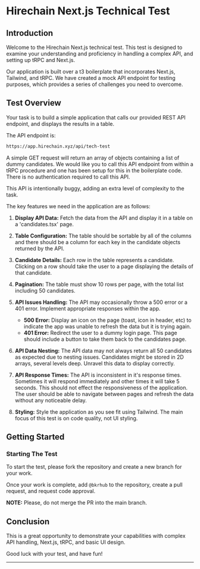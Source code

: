 # Hirechain Next.js Technical Test

## Introduction

Welcome to the Hirechain Next.js technical test. This test is designed to examine your understanding and proficiency in handling a complex API, and setting up tRPC and Next.js.

Our application is built over a t3 boilerplate that incorporates Next.js, Tailwind, and tRPC. We have created a mock API endpoint for testing purposes, which provides a series of challenges you need to overcome.

## Test Overview

Your task is to build a simple application that calls our provided REST API endpoint, and displays the results in a table.

The API endpoint is:

```sh
https://app.hirechain.xyz/api/tech-test
```

A simple GET request will return an array of objects containing a list of dummy candidates. We would like you to call this API endpoint from within a tRPC procedure and one has been setup for this in the boilerplate code. There is no authentication required to call this API.

This API is intentionally buggy, adding an extra level of complexity to the task.

The key features we need in the application are as follows:

1. **Display API Data:** Fetch the data from the API and display it in a table on a 'candidates.tsx' page.

2. **Table Configuration:** The table should be sortable by all of the columns and there should be a column for each key in the candidate objects returned by the API.

3. **Candidate Details:** Each row in the table represents a candidate. Clicking on a row should take the user to a page displaying the details of that candidate.

4. **Pagination:** The table must show 10 rows per page, with the total list including 50 candidates.

5. **API Issues Handling:** The API may occasionally throw a 500 error or a 401 error. Implement appropriate responses within the app.
   - **500 Error:** Display an icon on the page (toast, icon in header, etc) to indicate the app was unable to refresh the data but it is trying again.
   - **401 Error:** Redirect the user to a dummy login page. This page should include a button to take them back to the candidates page.

6. **API Data Nesting:** The API data may not always return all 50 candidates as expected due to nesting issues. Candidates might be stored in 2D arrays, several levels deep. Unravel this data to display correctly.

7. **API Response Times:** The API is inconsistent in it's response times. Sometimes it will respond immediately and other times it will take 5 seconds. This should not effect the responsiveness of the application. The user should be able to navigate between pages and refresh the data without any noticeable delay.

8. **Styling:** Style the application as you see fit using Tailwind. The main focus of this test is on code quality, not UI styling.

## Getting Started

### Starting The Test

To start the test, please fork the repository and create a new branch for your work.

Once your work is complete, add `@bkrhub` to the repository, create a pull request, and request code approval.

**NOTE:** Please, do not merge the PR into the main branch.

## Conclusion

This is a great opportunity to demonstrate your capabilities with complex API handling, Next.js, tRPC, and basic UI design.

Good luck with your test, and have fun!

---

